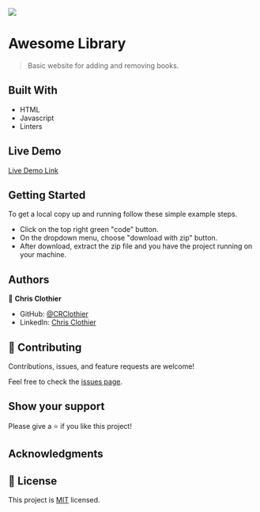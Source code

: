![](https://img.shields.io/badge/Microverse-blueviolet)

# Awesome Library

> Basic website for adding and removing books.

## Built With

- HTML
- Javascript
- Linters

## Live Demo

[Live Demo Link](https://crclothier.github.io/Awesome-Library/)

## Getting Started

To get a local copy up and running follow these simple example steps.

- Click on the top right green "code" button.
- On the dropdown menu, choose "download with zip" button.
- After download, extract the zip file and you have the project running on your machine.

## Authors

👤 **Chris Clothier**

- GitHub: [@CRClothier](https://github.com/crclothier)  
- LinkedIn: [Chris Clothier](https://www.linkedin.com/in/crclothier/)

## 🤝 Contributing

Contributions, issues, and feature requests are welcome!

Feel free to check the [issues page](../../issues/).

## Show your support

Please give a ⭐️ if you like this project!

## Acknowledgments

## 📝 License

This project is [MIT](./LICENCE) licensed.